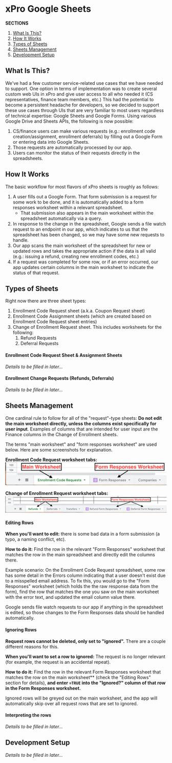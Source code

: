 # xPro Google Sheets

**SECTIONS**
1. [What Is This?](#what-is-this)
1. [How It Works](#how-it-works)
1. [Types of Sheets](#types-of-sheets)
1. [Sheets Management](#sheets-management)
1. [Development Setup](#development-setup)

## What Is This?

We've had a few customer service-related use cases that we have needed to support. One option in terms of implementation
was to create several custom web UIs in xPro and give user access to all who needed it (CS representatives, finance 
team members, etc.) This had the potential to become a persistent headache for developers, so we decided to support 
these use cases through UIs that are very familiar to most users regardless of technical expertise: Google Sheets and
Google Forms. Using various Google Drive and Sheets APIs, the following is now possible: 

1. CS/finance users can make various requests (e.g.: enrollment code creation/assignment, enrollment deferrals) by filling 
  out a Google Form or entering data into Google Sheets.
1. Those requests are automatically processed by our app.
1. Users can monitor the status of their requests directly in the spreadsheets.  

## How It Works

The basic workflow for most flavors of xPro sheets is roughly as follows:

1. A user fills out a Google Form. That form submission is a request for some work to 
be done, and it is automatically added to a form responses worksheet within a relevant spreadsheet.
    - That submission also appears in the main worksheet within the spreadsheet automatically via a query.
1. In response to the change in the spreadsheet, Google sends a file watch request to an endpoint in our app, which 
  indicates to us that the spreadsheet has been changed, so we may have some new requests to handle.
1. Our app scans the main worksheet of the spreadsheet for new or updated rows and takes the appropriate action if the
  data is all valid (e.g.: issuing a refund, creating new enrollment codes, etc.)
1. If a request was completed for some row, or if an error occurred, our app updates certain columns in the 
  main worksheet to indicate the status of that request.  

## Types of Sheets

Right now there are three sheet types:

1. Enrollment Code Request sheet (a.k.a. Coupon Request sheet)
1. Enrollment Code Assignment sheets (which are created based on Enrollment Code Request sheet entries)
1. Change of Enrollment Request sheet. This includes worksheets for the following:
    1. Refund Requests
    1. Deferral Requests

#### Enrollment Code Request Sheet & Assignment Sheets

_Details to be filled in later..._

#### Enrollment Change Requests (Refunds, Deferrals)

_Details to be filled in later..._

## Sheets Management

One cardinal rule to follow for all of the "request"-type sheets: **Do not edit the main worksheet directly, unless the 
columns exist specifically for user input**. Examples of columns that are intended for user input are the Finance 
columns in the Change of Enrollment sheets.

The terms "main worksheet" and "form responses worksheet" are used below. Here are some
screenshots for explanation.

**Enrollment Code Request worksheet tabs:**
![Enrollment Code Request worksheet tabs](images/enrollment-code-worksheet-tabs.png)

**Change of Enrollment Request worksheet tabs:**
![Change of Enrollment Request worksheet tabs](images/change-of-enrollment-worksheet-tabs.png)

#### Editing Rows

**When you'll want to edit:** there is some bad data in a form submission (a typo, a naming conflict, etc).

**How to do it:** Find the row in the relevant "Form Responses" worksheet that matches the row in the main 
spreadsheet and directly edit the columns there. 

Example scenario: On the Enrollment Code Request spreadsheet, some row has some detail in the Errors column indicating that a
user doesn't exist due to a misspelled email address. To fix this, you would go to the "Form Responses" worksheet 
(which holds the the raw response data from the form), find the row that matches the one you saw on the main worksheet
with the error text, and updated the email column value there. 

Google sends file watch requests to our app if anything in the spreadsheet is edited, so those changes to the Form
Responses data should be handled automatically.

#### Ignoring Rows 

**Request rows cannot be deleted, only set to "ignored".** There are a couple different reasons for this. 
 
**When you'll want to set a row to ignored:** The request is no longer relevant (for example, the request is an accidental repeat). 

**How to do it:** Find the row in the relevant Form Responses worksheet that matches the
row on the main worksheet** (check the "Editing Rows" section for details), **and enter `=TRUE` into the "Ignored?" 
column of that row in the Form Responses worksheet.** 

Ignored rows will be greyed out on the main worksheet, and the app will automatically skip over all request rows that 
are set to ignored. 

#### Interpreting the rows

_Details to be filled in later..._

## Development Setup

_Details to be filled in later..._
